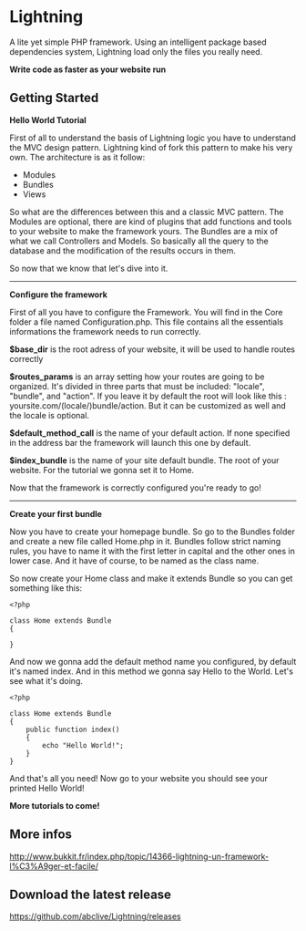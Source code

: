 Lightning
=========

A lite yet simple PHP framework. Using an intelligent package based dependencies system, Lightning load only the files you really need.

**Write code as faster as your website run**

Getting Started
------------------
**Hello World Tutorial**

First of all to understand the basis of Lightning logic you have to understand the MVC design pattern. Lightning kind of fork this pattern to make his very own. The architecture is as it follow:
- Modules
- Bundles
- Views

So what are the differences between this and a classic MVC pattern. The Modules are optional, there are kind of plugins that add functions and tools to your website to make the framework yours. The Bundles are a mix of what we call Controllers and Models. So basically all the query to the database and the modification of the results occurs in them.

So now that we know that let's dive into it.

---

**Configure the framework**

First of all you have to configure the Framework. You will find in the Core folder a file named Configuration.php. This file contains all the essentials informations the framework needs to run correctly.

**$base_dir** is the root adress of your website, it will be used to handle routes correctly

**$routes_params** is an array setting how your routes are going to be organized. It's divided in three parts that must be included: "locale", "bundle", and "action". If you leave it by default the root will look like this : yoursite.com/(locale/)bundle/action. But it can be customized as well and the locale is optional.

**$default_method_call** is the name of your default action. If none specified in the address bar the framework will launch this one by default.

**$index_bundle** is the name of your site default bundle. The root of your website. For the tutorial we gonna set it to Home.

Now that the framework is correctly configured you're ready to go!

------------
**Create your first bundle**

Now you have to create your homepage bundle. So go to the Bundles folder and create a new file called Home.php in it. Bundles follow strict naming rules, you have to name it with the first letter in capital and the other ones in lower case. And it have of course, to be named as the class name.

So now create your Home class and make it extends Bundle so you can get something like this:

	<?php
	
	class Home extends Bundle
	{
	
	}

And now we gonna add the default method name you configured, by default it's named index. And in this method we gonna say Hello to the World. Let's see what it's doing.

	<?php
	
	class Home extends Bundle
	{
		public function index()
		{
			echo "Hello World!";
		}
	}

And that's all you need! Now go to your website you should see your printed Hello World!

**More tutorials to come!**

More infos
-------------
http://www.bukkit.fr/index.php/topic/14366-lightning-un-framework-l%C3%A9ger-et-facile/


Download the latest release
---------------------------------
https://github.com/abclive/Lightning/releases


